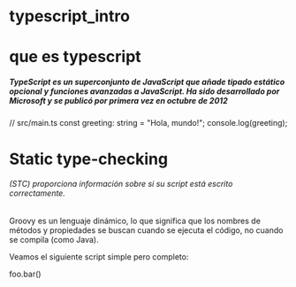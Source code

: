 # typescript_intro

# que es typescript
##### TypeScript es un superconjunto de JavaScript que añade tipado estático opcional y funciones avanzadas a JavaScript. Ha sido desarrollado por Microsoft y se publicó por primera vez en octubre de 2012
// src/main.ts
const greeting: string = "Hola, mundo!";
console.log(greeting);

# Static type-checking
###### (STC) proporciona información sobre si su script está escrito correctamente.

Groovy es un lenguaje dinámico, lo que significa que los nombres de métodos y propiedades se buscan cuando se ejecuta el código, no cuando se compila (como Java).

Veamos el siguiente script simple pero completo:

foo.bar()

